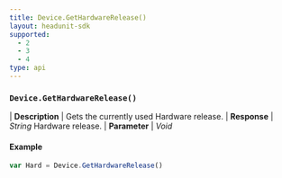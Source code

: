 ```yaml
---
title: Device.GetHardwareRelease()
layout: headunit-sdk
supported:
  - 2
  - 3
  - 4
type: api
---
```


### `Device.GetHardwareRelease()`

| **Description** | Gets the currently used Hardware release.
| **Response** | *String*  Hardware release.
| **Parameter**   | *Void*

#### Example

```javascript
var Hard = Device.GetHardwareRelease()
```